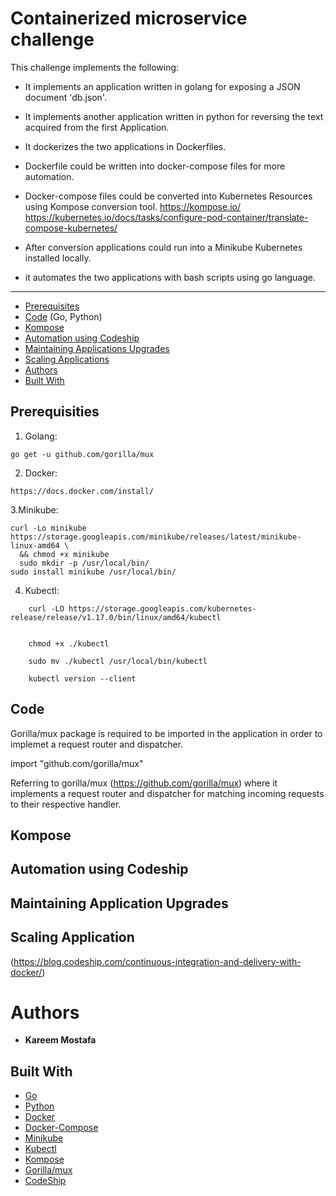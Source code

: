 
# Containerized microservice challenge

This challenge implements the following: 

* It implements an application written in golang for exposing a JSON document 'db.json'.
* It implements another application written in python for reversing the text acquired from the first Application.
* It dockerizes the two applications in Dockerfiles.
* Dockerfile could be written into docker-compose files for more automation.
* Docker-compose files could be converted into Kubernetes Resources using Kompose conversion tool.
    https://kompose.io/
    https://kubernetes.io/docs/tasks/configure-pod-container/translate-compose-kubernetes/
    
* After conversion applications could run into a Minikube Kubernetes installed locally.
* it automates the two applications with bash scripts using go language.

---

* [Prerequisites](#./Prerequisites)
* [Code](#Code) (Go, Python)
* [Kompose](#ConversionToolKompose)
* [Automation using Codeship](#AutomationUsingCodeship)
* [Maintaining Applications Upgrades](#MaintainingApplicationUpgrades)
* [Scaling Applications](#ScalingApplication)
* [Authors](#Authors)
* [Built With](#BuiltWith)


## Prerequisities

1. Golang:
```
go get -u github.com/gorilla/mux

```

2. Docker:
```
https://docs.docker.com/install/
```
3.Minikube:
```
curl -Lo minikube https://storage.googleapis.com/minikube/releases/latest/minikube-linux-amd64 \
  && chmod +x minikube
  sudo mkdir -p /usr/local/bin/
sudo install minikube /usr/local/bin/
```
4. Kubectl:
```
    curl -LO https://storage.googleapis.com/kubernetes-release/release/v1.17.0/bin/linux/amd64/kubectl
   
   
    chmod +x ./kubectl

    sudo mv ./kubectl /usr/local/bin/kubectl
    
    kubectl version --client
```
## Code

Gorilla/mux package is required to be imported in the application in order to implemet a request router and dispatcher.

import "github.com/gorilla/mux"

Referring to gorilla/mux (https://github.com/gorilla/mux) where it implements a request router and dispatcher for matching incoming requests to their respective handler. 

## Kompose

## Automation using Codeship

## Maintaining Application Upgrades

## Scaling Application

(https://blog.codeship.com/continuous-integration-and-delivery-with-docker/)

# Authors

* **Kareem Mostafa**

## Built With

* [Go](https://golang.org/doc/)
* [Python](https://docs.python.org/3/) 
* [Docker](https://docs.docker.com/) 
* [Docker-Compose](https://docs.docker.com/compose/) 
* [Minikube](https://kubernetes.io/docs/tasks/tools/install-minikube/) 
* [Kubectl](https://kubernetes.io/docs/tasks/tools/install-kubectl/) 
* [Kompose](https://kubernetes.io/docs/tasks/configure-pod-container/translate-compose-kubernetes/) 
* [Gorilla/mux](https://www.gorillatoolkit.org/pkg/mux)
* [CodeShip](https://documentation.codeship.com/) 

